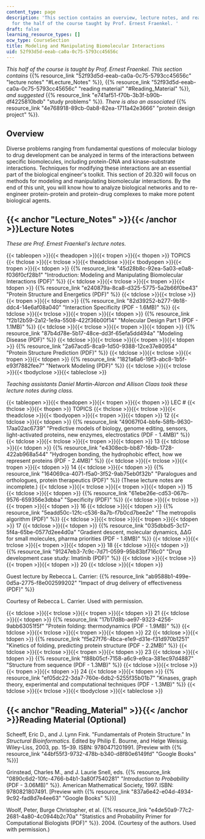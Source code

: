 ```yaml
---
content_type: page
description: 'This section contains an overview, lecture notes, and reading material
  for the half of the course taught by Prof. Ernest Fraenkel. '
draft: false
learning_resource_types: []
ocw_type: CourseSection
title: Modeling and Manipulating Biomolecular Interactions
uid: 52f93d5d-eeab-ca0a-0c75-5793cc45656c
---
```

*This half of the course is taught by Prof. Ernest Fraenkel. This section contains* {{% resource_link "52f93d5d-eeab-ca0a-0c75-5793cc45656c" "lecture notes" "#Lecture_Notes" %}}*,* {{% resource_link "52f93d5d-eeab-ca0a-0c75-5793cc45656c" "reading material" "#Reading_Material" %}}*, and suggested* {{% resource_link "e741af51-f70b-3b3f-b90b-df4225810bdb" "study problems" %}}*. There is also an associated* {{% resource_link "4e768918-89cb-0ab8-82ea-1711a42e3666" "protein design project" %}}*.*

## Overview

Diverse problems ranging from fundamental questions of molecular biology to drug development can be analyzed in terms of the interactions between specific biomolecules, including protein-DNA and kinase-substrate interactions. Techniques for modifying these interactions are an essential part of the biological engineer's toolkit. This section of 20.320 will focus on methods for modeling and manipulating biomolecular interactions. By the end of this unit, you will know how to analyze biological networks and to re-engineer protein-protein and protein-drug complexes to make more potent biological agents.

## {{< anchor "Lecture_Notes" >}}{{< /anchor >}}Lecture Notes

*These are Prof. Ernest Fraenkel's lecture notes.*

{{< tableopen >}}{{< theadopen >}}{{< tropen >}}{{< thopen >}}
TOPICS
{{< thclose >}}{{< trclose >}}{{< theadclose >}}{{< tbodyopen >}}{{< tropen >}}{{< tdopen >}}
{{% resource_link "45d28b8c-92ea-5a03-e0a8-f036f0cf28b1" "Introduction: Modeling and Manipulating Biomolecular Interactions (PDF)" %}}
{{< tdclose >}}{{< trclose >}}{{< tropen >}}{{< tdopen >}}
{{% resource_link "e240879a-8ca8-d325-5775-5a2b66f0be43" "Protein Structure and Energetics (PDF)" %}}
{{< tdclose >}}{{< trclose >}}{{< tropen >}}{{< tdopen >}}
{{% resource_link "82d39252-b277-9b18-ddc4-14e6af08a040" "Interaction Specificity (PDF - 1.6MB)" %}}
{{< tdclose >}}{{< trclose >}}{{< tropen >}}{{< tdopen >}}
{{% resource_link "f2b12b59-2a12-1e9a-5508-422f36b00f14" "Molecular Design Part 1 (PDF - 1.1MB)" %}}
{{< tdclose >}}{{< trclose >}}{{< tropen >}}{{< tdopen >}}
{{% resource_link "87b4d78e-5b17-48ce-dd3f-65efa5dd494a" "Modeling Disease (PDF)" %}}
{{< tdclose >}}{{< trclose >}}{{< tropen >}}{{< tdopen >}}
{{% resource_link "2a67acd5-8ca9-1d50-9388-12ce37e80954" "Protein Structure Prediction (PDF)" %}}
{{< tdclose >}}{{< trclose >}}{{< tropen >}}{{< tdopen >}}
{{% resource_link "1821a6a6-19f3-abc8-1b5f-e93f7882fee7" "Network Modeling (PDF)" %}}
{{< tdclose >}}{{< trclose >}}{{< tbodyclose >}}{{< tableclose >}}

*Teaching assistants Daniel Martin-Alarcon and Allison Claas took these lecture notes during class.*

{{< tableopen >}}{{< theadopen >}}{{< tropen >}}{{< thopen >}}
LEC #
{{< thclose >}}{{< thopen >}}
TOPICS
{{< thclose >}}{{< trclose >}}{{< theadclose >}}{{< tbodyopen >}}{{< tropen >}}{{< tdopen >}}
12
{{< tdclose >}}{{< tdopen >}}
{{% resource_link "49067f04-bbfe-58fb-9630-17aa02ac6739" "Predictive models of biology, genome editing, sensors, light-activated proteins, new enzymes, electrostatics (PDF - 1.4MB)" %}}
{{< tdclose >}}{{< trclose >}}{{< tropen >}}{{< tdopen >}}
13
{{< tdclose >}}{{< tdopen >}}
{{% resource_link "e4308ecb-bb87-16db-1728-422ab968a544" "Hydrogen bonding, the hydrophobic effect, how we represent proteins (PDF - 2.4MB)" %}}
{{< tdclose >}}{{< trclose >}}{{< tropen >}}{{< tdopen >}}
14
{{< tdclose >}}{{< tdopen >}}
{{% resource_link "164069ca-4071-f5a0-3f52-9ab75eb0f32b" "Paralogues and orthologues, protein therapeutics (PDF)" %}} (These lecture notes are incomplete.)
{{< tdclose >}}{{< trclose >}}{{< tropen >}}{{< tdopen >}}
15
{{< tdclose >}}{{< tdopen >}}
{{% resource_link "61ebe26e-cd53-067b-9576-659356e3dbba" "Specificity (PDF)" %}}
{{< tdclose >}}{{< trclose >}}{{< tropen >}}{{< tdopen >}}
16
{{< tdclose >}}{{< tdopen >}}
{{% resource_link "5eadd50c-12fc-c536-8a7b-f7b0cd7bee2e" "The metropolis algorithm (PDF)" %}}
{{< tdclose >}}{{< trclose >}}{{< tropen >}}{{< tdopen >}}
17
{{< tdclose >}}{{< tdopen >}}
{{% resource_link "035dbbd5-3c17-5f4a-65be-0577d2ee4d0a" "Gradient descent, molecular dynamics, ΔΔG for small molecules, pharma priorities (PDF - 1.8MB)" %}}
{{< tdclose >}}{{< trclose >}}{{< tropen >}}{{< tdopen >}}
18
{{< tdclose >}}{{< tdopen >}}
{{% resource_link "91247eb3-7c9c-7d71-0599-95b83bf716c0" "Drug development case study: Imatinib (PDF)" %}}
{{< tdclose >}}{{< trclose >}}{{< tropen >}}{{< tdopen >}}
20
{{< tdclose >}}{{< tdopen >}}

Guest lecture by Rebecca L. Carrier: {{% resource_link "ab9588b1-499e-0d5a-2775-f8e002599202" "Impact of drug delivery of effectiveness (PDF)" %}}

Courtesy of Rebecca L. Carrier. Used with permission.

{{< tdclose >}}{{< trclose >}}{{< tropen >}}{{< tdopen >}}
21
{{< tdclose >}}{{< tdopen >}}
{{% resource_link "17b17d8b-ae97-9323-4256-9abb63051f5f" "Protein folding: thermodynamics (PDF - 1.9MB)" %}}
{{< tdclose >}}{{< trclose >}}{{< tropen >}}{{< tdopen >}}
22
{{< tdclose >}}{{< tdopen >}}
{{% resource_link "f5e27f76-4bca-e1e9-d31e-f31d970b1251" "Kinetics of folding, predicting protein structure (PDF - 2.2MB)" %}}
{{< tdclose >}}{{< trclose >}}{{< tropen >}}{{< tdopen >}}
23
{{< tdclose >}}{{< tdopen >}}
{{% resource_link "f88b05cf-7158-a6c9-e9ca-381ec97d4887" "Structure from sequence (PDF - 1.3MB)" %}}
{{< tdclose >}}{{< trclose >}}{{< tropen >}}{{< tdopen >}}
24
{{< tdclose >}}{{< tdopen >}}
{{% resource_link "ef05dc22-3da7-760e-6db2-5255f35b01b7" "Kinases, graph theory, experimental and computational techniques (PDF - 1.3MB)" %}}
{{< tdclose >}}{{< trclose >}}{{< tbodyclose >}}{{< tableclose >}}

## {{< anchor "Reading_Material" >}}{{< /anchor >}}Reading Material (Optional)

Scheeff, Eric D., and J. Lynn Fink. "Fundamentals of Protein Structure." In *Structural Bioinformatics*. Edited by Philip E. Bourne, and Helge Weissig. Wiley-Liss, 2003, pp. 15–39. ISBN: 9780471201991. \[Preview with {{% resource_link "44bf55f3-9732-478b-b340-d8f80e6149fd" "Google Books" %}}\]

Grinstead, Charles M., and J. Laurie Snell, eds. {{% resource_link "0890c6d2-10fc-4766-b4b1-3a80f7540281" "*Introduction to Probability* (PDF - 3.06MB)" %}}. American Mathematical Society, 1997. ISBN: 9780821807491. \[Preview with {{% resource_link "837a6e42-e04d-4934-9c92-fad8d7e4ee63" "Google Books" %}}\]

Woolf, Peter, Burge Christopher, et al. {{% resource_link "e4de50a9-77c2-2681-4a80-4c0944b2c70a" "Statistics and Probability Primer for Computational Biologists (PDF)" %}}. 2004. (Courtesy of the authors. Used with permission.)